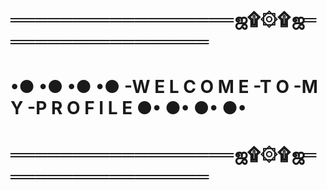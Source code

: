 # ══════════════════ஜ۩۞۩ஜ═════════════════
# •●  •● •●  •● -W E L C O M E -T O -M Y -P R O F I L E ●•  ●• ●•  ●•
# ══════════════════ஜ۩۞۩ஜ═════════════════

<!--
**River37/River37** is a ✨ _special_ ✨ repository because its `README.md` (this file) appears on your GitHub profile.

Here are some ideas to get you started:

- 🔭 I’m currently working on ...
- 🌱 I’m currently learning ...
- 👯 I’m looking to collaborate on ...
- 🤔 I’m looking for help with ...
- 💬 Ask me about ...
- 📫 How to reach me: ...
- 😄 Pronouns: ...
- ⚡ Fun fact: ...
-->
